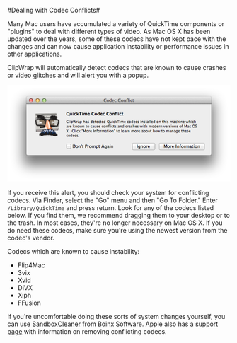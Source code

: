 #Dealing with Codec Conflicts#

Many Mac users have accumulated a variety of QuickTime components or "plugins" to deal with different types of video.  As Mac OS X has been updated over the years, some of these codecs have not kept pace with the changes and can now cause application instability or performance issues in other applications.

ClipWrap will automatically detect codecs that are known to cause crashes or video glitches and will alert you with a popup.

![Codec Conflict Alert](misc/images/codecConflict.png)

If you receive this alert, you should check your system for conflicting codecs.  Via Finder, select the "Go" menu and then "Go To Folder."  Enter `/Library/QuickTime` and press return.  Look for any of the codecs listed below.  If you find them, we recommend dragging them to your desktop or to the trash.  In most cases, they're no longer necessary on Mac OS X.  If you do need these codecs, make sure you're using the newest version from the codec's vendor.

Codecs which are known to cause instability:

* Flip4Mac
* 3vix
* Xvid
* DiVX
* Xiph
* FFusion

If you're uncomfortable doing these sorts of system changes yourself, you can use [SandboxCleaner](https://itunes.apple.com/us/app/sandboxcleaner/id597424370?mt=12) from Boinx Software.  Apple also has a [support page](http://support.apple.com/kb/HT5448?viewlocale=en_US&locale=en_US) with information on removing conflicting codecs.


